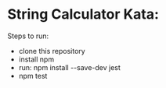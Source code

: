 # String Calculator Kata:

Steps to run:

* clone this repository
* install npm
* run: npm install --save-dev jest
* npm test
